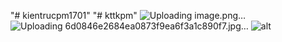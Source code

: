 "# kientrucpm1701" 
"# kttkpm" 
![Uploading image.png…]()
![Uploading [6d0846e2684ea0873f9ea6f3a1c890f7.jpg…](https://private-user-images.githubusercontent.com/108498437/310367752-066808a8-b2fc-4323-a4ed-f699bfef9063.jpg?jwt=eyJhbGciOiJIUzI1NiIsInR5cCI6IkpXVCJ9.eyJpc3MiOiJnaXRodWIuY29tIiwiYXVkIjoicmF3LmdpdGh1YnVzZXJjb250ZW50LmNvbSIsImtleSI6ImtleTUiLCJleHAiOjE3MDk3MDE4MjQsIm5iZiI6MTcwOTcwMTUyNCwicGF0aCI6Ii8xMDg0OTg0MzcvMzEwMzY3NzUyLTA2NjgwOGE4LWIyZmMtNDMyMy1hNGVkLWY2OTliZmVmOTA2My5qcGc_WC1BbXotQWxnb3JpdGhtPUFXUzQtSE1BQy1TSEEyNTYmWC1BbXotQ3JlZGVudGlhbD1BS0lBVkNPRFlMU0E1M1BRSzRaQSUyRjIwMjQwMzA2JTJGdXMtZWFzdC0xJTJGczMlMkZhd3M0X3JlcXVlc3QmWC1BbXotRGF0ZT0yMDI0MDMwNlQwNTA1MjRaJlgtQW16LUV4cGlyZXM9MzAwJlgtQW16LVNpZ25hdHVyZT01MjI1ZjRiOTA1ZmMxZTA3NDI4MDlhYTNlMmRjNjJiMmU4OTUwNmNjY2Y5ZWNkNTY3YWIwMmZkYzg2MzE3MjdhJlgtQW16LVNpZ25lZEhlYWRlcnM9aG9zdCZhY3Rvcl9pZD0wJmtleV9pZD0wJnJlcG9faWQ9MCJ9.s1oqvQXqWxBgUcu68MZTbe3Q3IBXz-uIy7n_be8Mf1c)]()
![alt](["C:\Users\Admin\Desktop\6d0846e2684ea0873f9ea6f3a1c890f7.jpg"](https://private-user-images.githubusercontent.com/108498437/310367752-066808a8-b2fc-4323-a4ed-f699bfef9063.jpg?jwt=eyJhbGciOiJIUzI1NiIsInR5cCI6IkpXVCJ9.eyJpc3MiOiJnaXRodWIuY29tIiwiYXVkIjoicmF3LmdpdGh1YnVzZXJjb250ZW50LmNvbSIsImtleSI6ImtleTUiLCJleHAiOjE3MDk3MDE4MjQsIm5iZiI6MTcwOTcwMTUyNCwicGF0aCI6Ii8xMDg0OTg0MzcvMzEwMzY3NzUyLTA2NjgwOGE4LWIyZmMtNDMyMy1hNGVkLWY2OTliZmVmOTA2My5qcGc_WC1BbXotQWxnb3JpdGhtPUFXUzQtSE1BQy1TSEEyNTYmWC1BbXotQ3JlZGVudGlhbD1BS0lBVkNPRFlMU0E1M1BRSzRaQSUyRjIwMjQwMzA2JTJGdXMtZWFzdC0xJTJGczMlMkZhd3M0X3JlcXVlc3QmWC1BbXotRGF0ZT0yMDI0MDMwNlQwNTA1MjRaJlgtQW16LUV4cGlyZXM9MzAwJlgtQW16LVNpZ25hdHVyZT01MjI1ZjRiOTA1ZmMxZTA3NDI4MDlhYTNlMmRjNjJiMmU4OTUwNmNjY2Y5ZWNkNTY3YWIwMmZkYzg2MzE3MjdhJlgtQW16LVNpZ25lZEhlYWRlcnM9aG9zdCZhY3Rvcl9pZD0wJhttps://private-user-images.githubusercontent.com/108498437/310367752-066808a8-b2fc-4323-a4ed-f699bfef9063.jpg?jwt=eyJhbGciOiJIUzI1NiIsInR5cCI6IkpXVCJ9.eyJpc3MiOiJnaXRodWIuY29tIiwiYXVkIjoicmF3LmdpdGh1YnVzZXJjb250ZW50LmNvbSIsImtleSI6ImtleTUiLCJleHAiOjE3MDk3MDE4MjQsIm5iZiI6MTcwOTcwMTUyNCwicGF0aCI6Ii8xMDg0OTg0MzcvMzEwMzY3NzUyLTA2NjgwOGE4LWIyZmMtNDMyMy1hNGVkLWY2OTliZmVmOTA2My5qcGc_WC1BbXotQWxnb3JpdGhtPUFXUzQtSE1BQy1TSEEyNTYmWC1BbXotQ3JlZGVudGlhbD1BS0lBVkNPRFlMU0E1M1BRSzRaQSUyRjIwMjQwMzA2JTJGdXMtZWFzdC0xJTJGczMlMkZhd3M0X3JlcXVlc3QmWC1BbXotRGF0ZT0yMDI0MDMwNlQwNTA1MjRaJlgtQW16LUV4cGlyZXM9MzAwJlgtQW16LVNpZ25hdHVyZT01MjI1ZjRiOTA1ZmMxZTA3NDI4MDlhYTNlMmRjNjJiMmU4OTUwNmNjY2Y5ZWNkNTY3YWIwMmZkYzg2MzE3MjdhJlgtQW16LVNpZ25lZEhlYWRlcnM9aG9zdCZhY3Rvcl9pZD0wJmtleV9pZD0wJnJlcG9faWQ9MCJ9.s1oqvQXqWxBgUcu68MZTbe3Q3IBXz-uIy7n_be8Mf1cmtleV9pZD0wJnJlcG9faWQ9MCJ9.s1oqvQXqWxBgUcu68MZTbe3Q3IBXz-uIy7n_be8Mf1c)https://private-user-images.githubusercontent.com/108498437/310367752-066808a8-b2fc-4323-a4ed-f699bfef9063.jpg?jwt=eyJhbGciOiJIUzI1NiIsInR5cCI6IkpXVCJ9.eyJpc3MiOiJnaXRodWIuY29tIiwiYXVkIjoicmF3LmdpdGh1YnVzZXJjb250ZW50LmNvbSIsImtleSI6ImtleTUiLCJleHAiOjE3MDk3MDE4MjQsIm5iZiI6MTcwOTcwMTUyNCwicGF0aCI6Ii8xMDg0OTg0MzcvMzEwMzY3NzUyLTA2NjgwOGE4LWIyZmMtNDMyMy1hNGVkLWY2OTliZmVmOTA2My5qcGc_WC1BbXotQWxnb3JpdGhtPUFXUzQtSE1BQy1TSEEyNTYmWC1BbXotQ3JlZGVudGlhbD1BS0lBVkNPRFlMU0E1M1BRSzRaQSUyRjIwMjQwMzA2JTJGdXMtZWFzdC0xJTJGczMlMkZhd3M0X3JlcXVlc3QmWC1BbXotRGF0ZT0yMDI0MDMwNlQwNTA1MjRaJlgtQW16LUV4cGlyZXM9MzAwJlgtQW16LVNpZ25hdHVyZT01MjI1ZjRiOTA1ZmMxZTA3NDI4MDlhYTNlMmRjNjJiMmU4OTUwNmNjY2Y5ZWNkNTY3YWIwMmZkYzg2MzE3MjdhJlgtQW16LVNpZ25lZEhlYWRlcnM9aG9zdCZhY3Rvcl9pZD0wJmtleV9pZD0wJnJlcG9faWQ9MCJ9.s1oqvQXqWxBgUcu68MZTbe3Q3IBXz-uIy7n_be8Mf1c)
